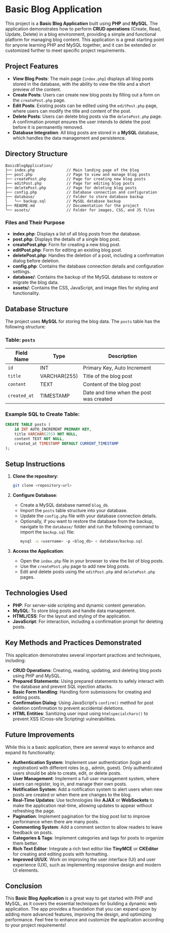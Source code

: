 # Basic Blog Application

This project is a **Basic Blog Application** built using **PHP** and **MySQL**. The application demonstrates how to perform **CRUD operations** (Create, Read, Update, Delete) in a blog environment, providing a simple and functional platform for managing blog content. This application is a great starting point for anyone learning PHP and MySQL together, and it can be extended or customized further to meet specific project requirements.

## Project Features

- **View Blog Posts**: The main page (`index.php`) displays all blog posts stored in the database, with the ability to view the title and a short preview of the content.
- **Create Posts**: Users can create new blog posts by filling out a form on the `createPost.php` page.
- **Edit Posts**: Existing posts can be edited using the `editPost.php` page, where users can modify the title and content of the post.
- **Delete Posts**: Users can delete blog posts via the `deletePost.php` page. A confirmation prompt ensures the user intends to delete the post before it is permanently removed.
- **Database Integration**: All blog posts are stored in a **MySQL** database, which handles the data management and persistence.

## Directory Structure

```
BasicBlogApplication/
├── index.php              // Main landing page of the blog
├── post.php               // Page to view and manage blog posts
├── createPost.php         // Page for creating new blog posts
├── editPost.php           // Page for editing blog posts
├── deletePost.php         // Page for deleting blog posts
├── config.php             // Database connection and configuration
├── database/              // Folder to store database backup
│   └── backup.sql         // MySQL database backup
├── README.md              // Documentation for the project
└── assets/                // Folder for images, CSS, and JS files
```

### **Files and Their Purpose**

- **index.php**: Displays a list of all blog posts from the database.
- **post.php**: Displays the details of a single blog post.
- **createPost.php**: Form for creating a new blog post.
- **editPost.php**: Form for editing an existing blog post.
- **deletePost.php**: Handles the deletion of a post, including a confirmation dialog before deletion.
- **config.php**: Contains the database connection details and configuration settings.
- **database/**: Contains the backup of the MySQL database to restore or migrate the blog data.
- **assets/**: Contains the CSS, JavaScript, and image files for styling and functionality.

## Database Structure

The project uses **MySQL** for storing the blog data. The `posts` table has the following structure:

### Table: `posts`

| Field Name   | Type        | Description                                      |
|--------------|-------------|--------------------------------------------------|
| `id`         | INT         | Primary Key, Auto Increment                      |
| `title`      | VARCHAR(255)| Title of the blog post                           |
| `content`    | TEXT        | Content of the blog post                         |
| `created_at` | TIMESTAMP   | Date and time when the post was created          |

### Example SQL to Create Table:

```sql
CREATE TABLE posts (
    id INT AUTO_INCREMENT PRIMARY KEY,
    title VARCHAR(255) NOT NULL,
    content TEXT NOT NULL,
    created_at TIMESTAMP DEFAULT CURRENT_TIMESTAMP
);
```

## Setup Instructions

1. **Clone the repository**:
   ```bash
   git clone <repository-url>
   ```

2. **Configure Database**:
   - Create a MySQL database named `blog_db`.
   - Import the `posts` table structure into your database.
   - Update the `config.php` file with your database connection details.
   - Optionally, if you want to restore the database from the backup, navigate to the `database/` folder and run the following command to import the `backup.sql` file:
     ```bash
     mysql -u <username> -p <blog_db> < database/backup.sql
     ```

3. **Access the Application**:
   - Open the `index.php` file in your browser to view the list of blog posts.
   - Use the `createPost.php` page to add new blog posts.
   - Edit and delete posts using the `editPost.php` and `deletePost.php` pages.

## Technologies Used

- **PHP**: For server-side scripting and dynamic content generation.
- **MySQL**: To store blog posts and handle data management.
- **HTML/CSS**: For the layout and styling of the application.
- **JavaScript**: For interaction, including a confirmation prompt for deleting posts.

## Key Methods and Practices Demonstrated

This application demonstrates several important practices and techniques, including:

- **CRUD Operations**: Creating, reading, updating, and deleting blog posts using PHP and MySQL.
- **Prepared Statements**: Using prepared statements to safely interact with the database and prevent SQL injection attacks.
- **Basic Form Handling**: Handling form submissions for creating and editing posts.
- **Confirmation Dialog**: Using JavaScript’s `confirm()` method for post deletion confirmation to prevent accidental deletions.
- **HTML Entities**: Sanitizing user input using `htmlspecialchars()` to prevent XSS (Cross-site Scripting) vulnerabilities.

## Future Improvements

While this is a basic application, there are several ways to enhance and expand its functionality:

- **Authentication System**: Implement user authentication (login and registration) with different roles (e.g., admin, guest). Only authenticated users should be able to create, edit, or delete posts.
- **User Management**: Implement a full user management system, where users can register, log in, and manage their own posts.
- **Notification System**: Add a notification system to alert users when new posts are created or when there are changes to the blog.
- **Real-Time Updates**: Use technologies like **AJAX** or **WebSockets** to make the application real-time, allowing updates to appear without refreshing the page.
- **Pagination**: Implement pagination for the blog post list to improve performance when there are many posts.
- **Commenting System**: Add a comment section to allow readers to leave feedback on posts.
- **Categories & Tags**: Implement categories and tags for posts to organize them better.
- **Rich Text Editor**: Integrate a rich text editor like **TinyMCE** or **CKEditor** for creating and editing posts with formatting.
- **Improved UI/UX**: Work on improving the user interface (UI) and user experience (UX), such as implementing responsive design and modern UI elements.

## Conclusion

This **Basic Blog Application** is a great way to get started with PHP and MySQL, as it covers the essential techniques for building a dynamic web application. The app provides a foundation that you can expand upon by adding more advanced features, improving the design, and optimizing performance. Feel free to enhance and customize the application according to your project requirements!